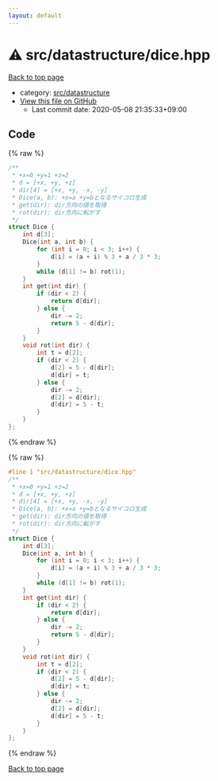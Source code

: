 ```yaml
---
layout: default
---
```


<!-- mathjax config similar to math.stackexchange -->
<script type="text/javascript" async
  src="https://cdnjs.cloudflare.com/ajax/libs/mathjax/2.7.5/MathJax.js?config=TeX-MML-AM_CHTML">
</script>
<script type="text/x-mathjax-config">
  MathJax.Hub.Config({
    TeX: { equationNumbers: { autoNumber: "AMS" }},
    tex2jax: {
      inlineMath: [ ['$','$'] ],
      processEscapes: true
    },
    "HTML-CSS": { matchFontHeight: false },
    displayAlign: "left",
    displayIndent: "2em"
  });
</script>

<script type="text/javascript" src="https://cdnjs.cloudflare.com/ajax/libs/jquery/3.4.1/jquery.min.js"></script>
<script src="https://cdn.jsdelivr.net/npm/jquery-balloon-js@1.1.2/jquery.balloon.min.js" integrity="sha256-ZEYs9VrgAeNuPvs15E39OsyOJaIkXEEt10fzxJ20+2I=" crossorigin="anonymous"></script>
<script type="text/javascript" src="../../../assets/js/copy-button.js"></script>
<link rel="stylesheet" href="../../../assets/css/copy-button.css" />


# :warning: src/datastructure/dice.hpp

<a href="../../../index.html">Back to top page</a>

* category: <a href="../../../index.html#057cdb199a48f765d2786c323ec11d3a">src/datastructure</a>
* <a href="{{ site.github.repository_url }}/blob/master/src/datastructure/dice.hpp">View this file on GitHub</a>
    - Last commit date: 2020-05-08 21:35:33+09:00




## Code

<a id="unbundled"></a>
{% raw %}
```cpp
/**
 * +x=0 +y=1 +z=2
 * d = [+x, +y, +z]
 * dir[4] = [+x, +y, -x, -y]
 * Dice(a, b): +x=a +y=bとなるサイコロ生成
 * get(dir): dir方向の値を取得
 * rot(dir): dir方向に転がす
 */
struct Dice {
    int d[3];
    Dice(int a, int b) {
        for (int i = 0; i < 3; i++) {
            d[i] = (a + i) % 3 + a / 3 * 3;
        }
        while (d[1] != b) rot(1);
    }
    int get(int dir) {
        if (dir < 2) {
            return d[dir];
        } else {
            dir -= 2;
            return 5 - d[dir];
        }
    }
    void rot(int dir) {
        int t = d[2];
        if (dir < 2) {
            d[2] = 5 - d[dir];
            d[dir] = t;
        } else {
            dir -= 2;
            d[2] = d[dir];
            d[dir] = 5 - t;
        }
    }
};

```
{% endraw %}

<a id="bundled"></a>
{% raw %}
```cpp
#line 1 "src/datastructure/dice.hpp"
/**
 * +x=0 +y=1 +z=2
 * d = [+x, +y, +z]
 * dir[4] = [+x, +y, -x, -y]
 * Dice(a, b): +x=a +y=bとなるサイコロ生成
 * get(dir): dir方向の値を取得
 * rot(dir): dir方向に転がす
 */
struct Dice {
    int d[3];
    Dice(int a, int b) {
        for (int i = 0; i < 3; i++) {
            d[i] = (a + i) % 3 + a / 3 * 3;
        }
        while (d[1] != b) rot(1);
    }
    int get(int dir) {
        if (dir < 2) {
            return d[dir];
        } else {
            dir -= 2;
            return 5 - d[dir];
        }
    }
    void rot(int dir) {
        int t = d[2];
        if (dir < 2) {
            d[2] = 5 - d[dir];
            d[dir] = t;
        } else {
            dir -= 2;
            d[2] = d[dir];
            d[dir] = 5 - t;
        }
    }
};

```
{% endraw %}

<a href="../../../index.html">Back to top page</a>

